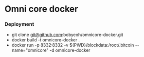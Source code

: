 # Omni core docker
### Deployment ###
* git clone git@github.com:bobyeoh/omnicore-docker.git
* docker build -t omnicore-docker .
* docker run -p 8332:8332 -v ${PWD}/blockdata:/root/.bitcoin --name="omnicore" -d omnicore-docker